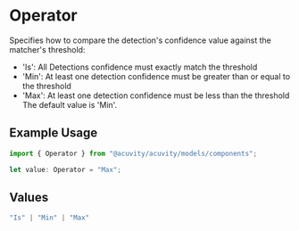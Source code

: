# Operator

Specifies how to compare the detection's confidence value against the matcher's
threshold:
- 'Is': All Detections confidence must exactly match the threshold
- 'Min': At least one detection confidence must be greater than or equal to the
threshold
- 'Max': At least one detection confidence must be less than the threshold
The default value is 'Min'.

## Example Usage

```typescript
import { Operator } from "@acuvity/acuvity/models/components";

let value: Operator = "Max";
```

## Values

```typescript
"Is" | "Min" | "Max"
```